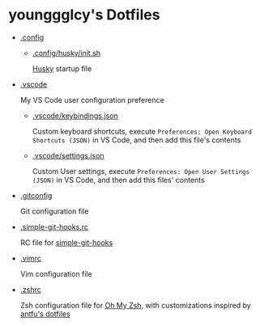 # younggglcy's Dotfiles

- [.config](./.config)

  - [.config/husky/init.sh](./.config/husky/init.sh)
  
    [Husky](https://typicode.github.io/husky/) startup file

- [.vscode](./.vscode)

  My VS Code user configuration preference

  - [.vscode/keybindings.json](./.vscode/keybindings.json)

    Custom keyboard shortcuts, execute `Preferences: Open Keyboard Shortcuts (JSON)` in VS Code, and then add this file's contents
  - [.vscode/settings.json](./.vscode/settings.json)
  
    Custom User settings, execute `Preferences: Open User Settings (JSON)` in VS Code, and then add this files' contents

- [.gitconfig](./.gitconfig)

  Git configuration file

- [.simple-git-hooks.rc](./.simple-git-hooks.rc)

  RC file for [simple-git-hooks](https://github.com/toplenboren/simple-git-hooks)

- [.vimrc](./.vimrc)

  Vim configuration file

- [.zshrc](./.zshrc)

  Zsh configuration file for [Oh My Zsh](https://ohmyz.sh/), with customizations inspired by [antfu's dotfiles](https://github.com/antfu/dotfiles)
